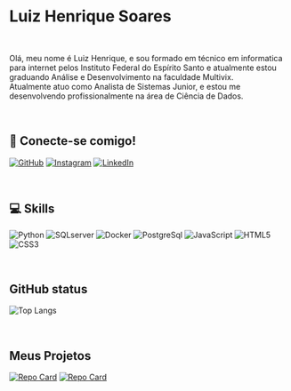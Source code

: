 
# Luiz Henrique Soares
<br>

Olá, meu nome é Luiz Henrique, e sou formado em técnico em informatica para internet pelos Instituto Federal do Espírito Santo e atualmente estou graduando Análise e Desenvolvimento na faculdade Multivix.
<br>
Atualmente atuo como Analista de Sistemas Junior, e estou me desenvolvendo profissionalmente na área de Ciência de Dados.

<br>

## 🔗 Conecte-se comigo!

[![GitHub](https://img.shields.io/badge/GitHub-0d1117?style=for-the-badge&logo=github&logoColor=fff)](https://github.com/Luizhenss)
[![Instagram](https://img.shields.io/badge/Instagram-0d1117?style=for-the-badge&logo=instagram&logoColor=fff)](https://www.instagram.com/luizhen027/)
[![LinkedIn](https://img.shields.io/badge/-LinkedIn-0d1117?style=for-the-badge&logo=linkedin&logoColor=fff)](https://www.linkedin.com/in/luiz-strutz/)

<br>

## 💻 Skills

![Python](https://img.shields.io/badge/Python-0d1117?style=for-the-badge&logo=python&logoColor=fff)
![SQLserver](https://img.shields.io/badge/SQLServer-0d1117?style=for-the-badge&logo=microsoftSqlserver&logoColor=fff)
![Docker](https://img.shields.io/badge/Docker-0d1117?style=for-the-badge&logo=docker&logoColor=fff)
![PostgreSql](https://img.shields.io/badge/PostgreSql-0d1117?style=for-the-badge&logo=PostgreSql&logoColor=fff)
![JavaScript](https://img.shields.io/badge/Javascript-0d1117?style=for-the-badge&logo=javascript&logoColor=fff)
![HTML5](https://img.shields.io/badge/HTML5-0d1117?style=for-the-badge&logo=html5&logoColor=fff)
![CSS3](https://img.shields.io/badge/CSS3-0d1117?style=for-the-badge&logo=CSS3&logoColor=fff)

<br>

## GitHub status


![Top Langs](https://github-readme-stats-git-masterrstaa-rickstaa.vercel.app/api/top-langs/?username=Luizhenss&bg_color=0d1117&border_color=000&title_color=fff&text_color=fff)


<br>

## Meus Projetos

[![Repo Card](https://github-readme-stats.vercel.app/api/pin/?username=Luizhenss&repo=santander-bootcamp&bg_color=0d1117&border_color=000&show_icons=true&icon_color=fff&title_color=fff&text_color=fff)](https://github.com/Luizhenss/santander-bootcamp)
[![Repo Card](https://github-readme-stats.vercel.app/api/pin/?username=Luizhenss&repo=lista-de-tarefas&bg_color=0d1117&border_color=000&show_icons=true&icon_color=fff&title_color=fff&text_color=fff)](https://github.com/Luizhenss/lista-de-tarefas)

